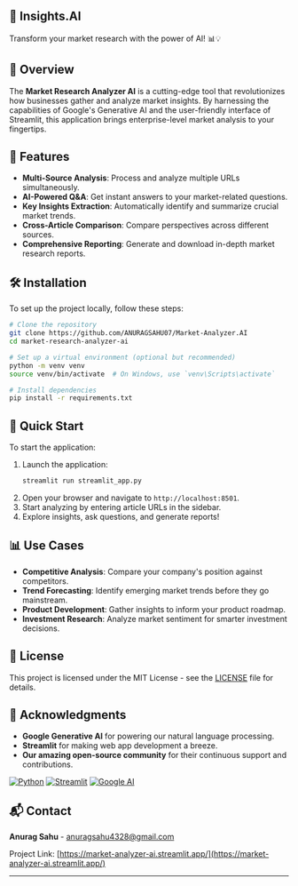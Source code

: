 
## 🚀 Insights.AI

Transform your market research with the power of AI! 📊💡

## 🌟 Overview

The **Market Research Analyzer AI** is a cutting-edge tool that revolutionizes how businesses gather and analyze market insights. By harnessing the capabilities of Google's Generative AI and the user-friendly interface of Streamlit, this application brings enterprise-level market analysis to your fingertips.

## 🚀 Features

- **Multi-Source Analysis**: Process and analyze multiple URLs simultaneously.
- **AI-Powered Q&A**: Get instant answers to your market-related questions.
- **Key Insights Extraction**: Automatically identify and summarize crucial market trends.
- **Cross-Article Comparison**: Compare perspectives across different sources.
- **Comprehensive Reporting**: Generate and download in-depth market research reports.

## 🛠️ Installation

To set up the project locally, follow these steps:

```bash
# Clone the repository
git clone https://github.com/ANURAGSAHU07/Market-Analyzer.AI
cd market-research-analyzer-ai

# Set up a virtual environment (optional but recommended)
python -m venv venv
source venv/bin/activate  # On Windows, use `venv\Scripts\activate`

# Install dependencies
pip install -r requirements.txt

```

## 🚀 Quick Start

To start the application:

1. Launch the application:
   ```bash
   streamlit run streamlit_app.py
   ```
2. Open your browser and navigate to `http://localhost:8501`.
3. Start analyzing by entering article URLs in the sidebar.
4. Explore insights, ask questions, and generate reports!

## 📊 Use Cases

- **Competitive Analysis**: Compare your company's position against competitors.
- **Trend Forecasting**: Identify emerging market trends before they go mainstream.
- **Product Development**: Gather insights to inform your product roadmap.
- **Investment Research**: Analyze market sentiment for smarter investment decisions.

## 📜 License

This project is licensed under the MIT License - see the [LICENSE](LICENSE) file for details.

## 🙏 Acknowledgments

- **Google Generative AI** for powering our natural language processing.
- **Streamlit** for making web app development a breeze.
- **Our amazing open-source community** for their continuous support and contributions.

[![Python](https://img.shields.io/badge/Python-3.7%2B-blue)](https://www.python.org/downloads/)
[![Streamlit](https://img.shields.io/badge/Streamlit-1.0%2B-FF4B4B)](https://streamlit.io/)
[![Google AI](https://img.shields.io/badge/Google%20AI-Powered-4285F4)](https://ai.google.dev/)

## 📬 Contact

**Anurag Sahu** - [anuragsahu4328@gmail.com](mailto:anuragsahu4328@gmail.com)

Project Link: [https://market-analyzer-ai.streamlit.app/](https://market-analyzer-ai.streamlit.app/)

---
